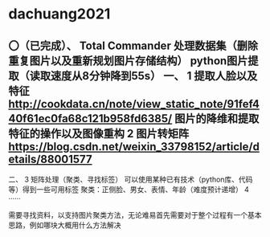 # dachuang2021
 
〇（已完成）、
Total Commander 处理数据集（删除重复图片以及重新规划图片存储结构）
python图片提取（读取速度从8分钟降到55s）
一、
1 提取人脸以及特征 http://cookdata.cn/note/view_static_note/91fef440f61ec0fa68c121b958fd6385/ 图片的降维和提取特征的操作以及图像重构
2 图片转矩阵 https://blog.csdn.net/weixin_33798152/article/details/88001577
------------------------
二、
3 矩阵处理（聚类、寻找标签）
可以使用某种已有技术（python库、代码等）得到一些可用标签
聚类：正侧脸、男女、表情、年龄（难度预计递增）
4 ······

需要寻找资料，以支持图片聚类方法，无论难易首先需要对于整个过程有一个基本思路，例如哪块大概用什么方法解决